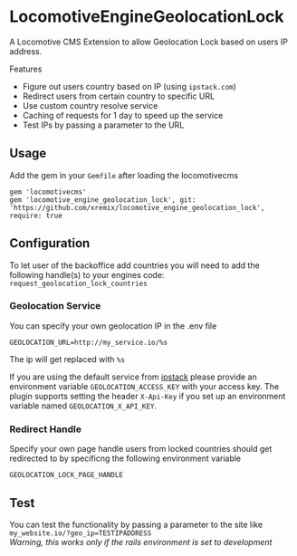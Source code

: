# LocomotiveEngineGeolocationLock

A Locomotive CMS Extension to allow Geolocation Lock based on users IP address.

Features
- Figure out users country based on IP (using `ipstack.com`)
- Redirect users from certain country to specific URL
- Use custom country resolve service
- Caching of requests for 1 day to speed up the service
- Test IPs by passing a parameter to the URL


## Usage

Add the gem in your `Gemfile` after loading the locomotivecms

```
gem 'locomotivecms'
gem 'locomotive_engine_geolocation_lock', git: 'https://github.com/xremix/locomotive_engine_geolocation_lock', require: true
```


## Configuration

To let user of the backoffice add countries you will need to add the following handle(s) to your engines code:
`request_geolocation_lock_countries`

### Geolocation Service
You can specify your own geolocation IP in the .env file
```
GEOLOCATION_URL=http://my_service.io/%s
```
The ip will get replaced with `%s`

If you are using the default service from [ipstack](https://ipstack.com/documentation) please provide an environment variable `GEOLOCATION_ACCESS_KEY` with your access key.
The plugin supports setting the header `X-Api-Key` if you set up an environment variable named `GEOLOCATION_X_API_KEY`.

### Redirect Handle
Specify your own page handle users from locked countries should get redirected to by specificng the following environment variable
```
GEOLOCATION_LOCK_PAGE_HANDLE
```


## Test
You can test the functionality by passing a parameter to the site like `my_website.io/?geo_ip=TESTIPADDRESS`  
*Warning, this works only if the rails environment is set to development*
